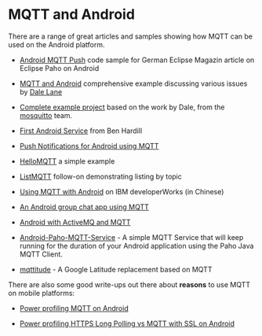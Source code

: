 # MQTT and Android

There are a range of great articles and samples showing how MQTT can be used on the Android platform.

*  [Android MQTT Push](https://github.com/dobermai/android-mqtt-push) code sample for German Eclipse Magazin article on Eclipse Paho on Android

*  [MQTT and Android](http://dalelane.co.uk/blog/?p=1599) comprehensive example discussing various issues by [Dale Lane](http://twitter.com/dalelane)

*  [Complete example project](http://mosquitto.org/2011/11/android-mqtt-example-project/) based on the work by Dale, from the [mosquitto](http://mosquitto.org) team.

*  [First Android Service](http://www.hardill.me.uk/wordpress/?p=204) from Ben Hardill

*  [Push Notifications for Android using MQTT](http://tokudu.com/2010/how-to-implement-push-notifications-for-android/)

*  [HelloMQTT](http://www.rethinksun.com/main/?p=458) a simple example

*  [ListMQTT](http://www.rethinksun.com/main/?p=490) follow-on demonstrating listing by topic

*  [Using MQTT with Android](http://www.ibm.com/developerworks/cn/websphere/library/techarticles/1109_wangb_mqandroid/1109_wangb_mqandroid.html) on IBM developerWorks (in Chinese)

*  [An Android group chat app using MQTT](http://wilhall.com/2012/04/29/imrek-android-group-chat-app-using-mqtt/)

*  [Android with ActiveMQ and MQTT](http://jason-sherman.blogspot.co.uk/2012/08/android-mqtt-with-activemq.html)

*  [Android-Paho-MQTT-Service](https///github.com/JesseFarebro/Android-Paho-MQTT-Service) - A simple MQTT Service that will keep running for the duration of your Android application using the Paho Java MQTT Client.

*  [mqttitude](https///github.com/binarybucks/mqttitude) - A Google Latitude replacement based on MQTT

There are also some good write-ups out there about __reasons__ to use MQTT on mobile platforms:

*  [Power profiling MQTT on Android](http://stephendnicholas.com/archives/219)

*  [Power profiling HTTPS Long Polling vs MQTT with SSL on Android](http://stephendnicholas.com/archives/1217)

